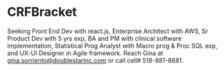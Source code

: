 # CRFBracket
Seeking Front End Dev with react.js, Enterprise Architect with AWS, Sr Product Dev with 5 yrs exp, BA and PM with clinical software implementation, Statistical Prog Analyst with Macro prog &amp; Proc SQL exp, and UX-UI Designer in Agile framework. Reach Gina at gina.sorriento@doublestarinc.com or call cell# 518-881-8681.
